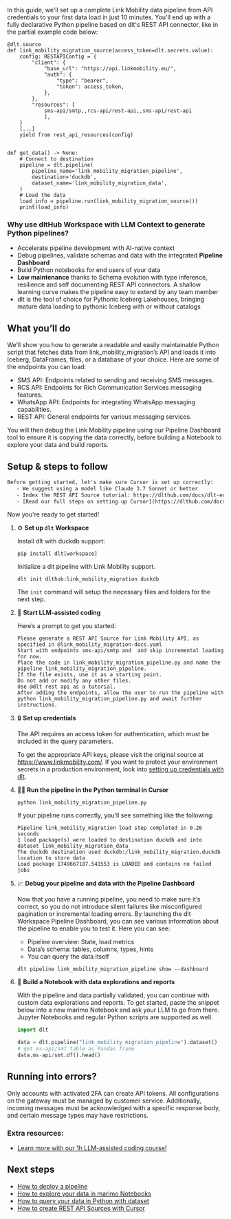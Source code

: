 In this guide, we'll set up a complete Link Mobility data pipeline from API credentials to your first data load in just 10 minutes. You'll end up with a fully declarative Python pipeline based on dlt's REST API connector, like in the partial example code below:

```python-outcome
@dlt.source
def link_mobility_migration_source(access_token=dlt.secrets.value):
    config: RESTAPIConfig = {
        "client": {
            "base_url": "https://api.linkmobility.eu/",
            "auth": {
                "type": "bearer",
                "token": access_token,
            },
        },
        "resources": [
            sms-api/smtp,,rcs-api/rest-api,,sms-api/rest-api
            ],
    }
    [...]
    yield from rest_api_resources(config)


def get_data() -> None:
    # Connect to destination
    pipeline = dlt.pipeline(
        pipeline_name='link_mobility_migration_pipeline',
        destination='duckdb',
        dataset_name='link_mobility_migration_data', 
    )
    # Load the data
    load_info = pipeline.run(link_mobility_migration_source())
    print(load_info) 
```

### Why use dltHub Workspace with LLM Context to generate Python pipelines?

- Accelerate pipeline development with AI-native context
- Debug pipelines, validate schemas and data with the integrated **Pipeline Dashboard**
- Build Python notebooks for end users of your data
- **Low maintenance** thanks to Schema evolution with type inference, resilience and self documenting REST API connectors. A shallow learning curve makes the pipeline easy to extend by any team member
- dlt is the tool of choice for Pythonic Iceberg Lakehouses, bringing mature data loading to pythonic Iceberg with or without catalogs

## What you’ll do

We’ll show you how to generate a readable and easily maintainable Python script that fetches data from link_mobility_migration’s API and loads it into Iceberg, DataFrames, files, or a database of your choice. Here are some of the endpoints you can load:

- SMS API: Endpoints related to sending and receiving SMS messages.
- RCS API: Endpoints for Rich Communication Services messaging features.
- WhatsApp API: Endpoints for integrating WhatsApp messaging capabilities.
- REST API: General endpoints for various messaging services.

You will then debug the Link Mobility pipeline using our Pipeline Dashboard tool to ensure it is copying the data correctly, before building a Notebook to explore your data and build reports.

## Setup & steps to follow

```default
Before getting started, let's make sure Cursor is set up correctly:
   - We suggest using a model like Claude 3.7 Sonnet or better
   - Index the REST API Source tutorial: https://dlthub.com/docs/dlt-ecosystem/verified-sources/rest_api/ and add it to context as **@dlt rest api**
   - [Read our full steps on setting up Cursor](https://dlthub.com/docs/dlt-ecosystem/llm-tooling/cursor-restapi#23-configuring-cursor-with-documentation)
```

Now you're ready to get started!

1. ⚙️ **Set up `dlt` Workspace**
    
    Install dlt with duckdb support:
    ```shell
    pip install dlt[workspace]
    ```

    Initialize a dlt pipeline with Link Mobility support.
    ```shell
    dlt init dlthub:link_mobility_migration duckdb
    ```

    The `init` command will setup the necessary files and folders for the next step.
    
2. 🤠 **Start LLM-assisted coding**
    
    Here’s a prompt to get you started:
    
    ```prompt
    Please generate a REST API Source for Link Mobility API, as specified in @link_mobility_migration-docs.yaml 
    Start with endpoints sms-api/smtp and  and skip incremental loading for now. 
    Place the code in link_mobility_migration_pipeline.py and name the pipeline link_mobility_migration_pipeline. 
    If the file exists, use it as a starting point. 
    Do not add or modify any other files. 
    Use @dlt rest api as a tutorial. 
    After adding the endpoints, allow the user to run the pipeline with python link_mobility_migration_pipeline.py and await further instructions.
    ```

    
3. 🔒 **Set up credentials** 
    
    The API requires an access token for authentication, which must be included in the query parameters.
    
    To get the appropriate API keys, please visit the original source at https://www.linkmobility.com/.
    If you want to protect your environment secrets in a production environment, look into [setting up credentials with dlt](https://dlthub.com/docs/walkthroughs/add_credentials).
    
4. 🏃‍♀️ **Run the pipeline in the Python terminal in Cursor**
    
    ```shell
    python link_mobility_migration_pipeline.py
    ```
    
    If your pipeline runs correctly, you’ll see something like the following:
    
    ```shell
    Pipeline link_mobility_migration load step completed in 0.26 seconds
    1 load package(s) were loaded to destination duckdb and into dataset link_mobility_migration_data
    The duckdb destination used duckdb:/link_mobility_migration.duckdb location to store data
    Load package 1749667187.541553 is LOADED and contains no failed jobs
    ```
    
5. 📈 **Debug your pipeline and data with the Pipeline Dashboard**

    Now that you have a running pipeline, you need to make sure it’s correct, so you do not introduce silent failures like misconfigured pagination or incremental loading errors. By launching the dlt Workspace Pipeline Dashboard, you can see various information about the pipeline to enable you to test it. Here you can see:
    - Pipeline overview: State, load metrics
    - Data’s schema: tables, columns, types, hints
    - You can query the data itself
    
    ```shell
    dlt pipeline link_mobility_migration_pipeline show --dashboard
    ```
    
6. 🐍 **Build a Notebook with data explorations and reports**

    With the pipeline and data partially validated, you can continue with custom data explorations and reports. To get started, paste the snippet below into a new marimo Notebook and ask your LLM to go from there. Jupyter Notebooks and regular Python scripts are supported as well.

    
    ```python
    import dlt

   data = dlt.pipeline("link_mobility_migration_pipeline").dataset()
   # get ms-api/smt table as Pandas frame
   data.ms-api/smt.df().head()
    ```

## Running into errors?

Only accounts with activated 2FA can create API tokens. All configurations on the gateway must be managed by customer service. Additionally, incoming messages must be acknowledged with a specific response body, and certain message types may have restrictions.

### Extra resources:

- [Learn more with our 1h LLM-assisted coding course!](https://www.youtube.com/watch?v=GGid70rnJuM)

## Next steps

- [How to deploy a pipeline](https://dlthub.com/docs/walkthroughs/deploy-a-pipeline)
- [How to explore your data in marimo Notebooks](https://dlthub.com/docs/general-usage/dataset-access/marimo)
- [How to query your data in Python with dataset](https://dlthub.com/docs/general-usage/dataset-access/dataset)
- [How to create REST API Sources with Cursor](https://dlthub.com/docs/dlt-ecosystem/llm-tooling/cursor-restapi)